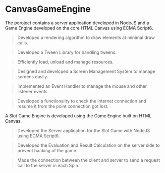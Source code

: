 # CanvasGameEngine

The poroject contains a server application developed in NodeJS and a Game Engine developed on the core HTML Canvas using ECMA Script6.

>	Developed a rendering algorithm to draw elements at minimal draw calls.

>	Developed a Tween Library for handling tweens.

>	Efficiently load, unload and manage resources.

>	Designed and developed a Screen Management System to manage screens easily.

>	Implemented an Event Handler to manage the mouse and other listener events.

>	Developed a functionality to check the internet connection and resume it from the point connection got lost.


A Slot Game Engine is developed using the Game Engine built on HTML Canvas.

>	Developed the Server application for the Slot Game with NodeJS using ECMA Script6.

>	Developed the Evaluation and Result Calculation on the server side to prevent hacking of the game.

>	Made the connection between the client and server to send a request call to the server in each Spin.


